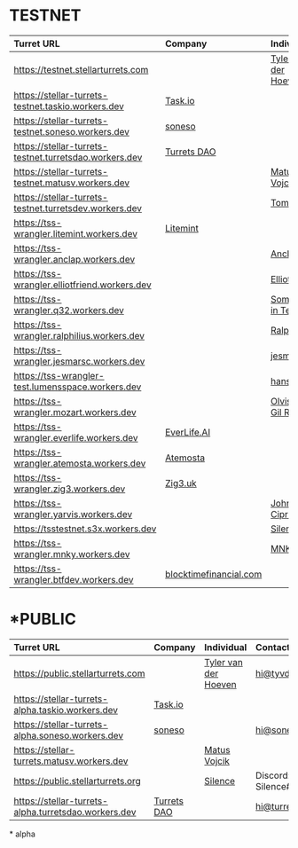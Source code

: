 # TESTNET

| Turret URL | Company | Individual | Contact |
| :- | :- | :- | :- |
| https://testnet.stellarturrets.com | | [Tyler van der Hoeven](https://tyvdh.com/) | hi@tyvdh.com |
| https://stellar-turrets-testnet.taskio.workers.dev | [Task.io](https://task.io/) | | |
| https://stellar-turrets-testnet.soneso.workers.dev | [soneso](https://soneso.com/) | |hi@soneso.com|
| https://stellar-turrets-testnet.turretsdao.workers.dev | [Turrets DAO](https://turretsdao.org/) | |hi@turretsdao.org|
| https://stellar-turrets-testnet.matusv.workers.dev |  | [Matus Vojcik](https://github.com/matusv) |  |
| https://stellar-turrets-testnet.turretsdev.workers.dev |  | [Tom Kiljo](https://www.turrets.dev/) | hi@turrets.dev |
| https://tss-wrangler.litemint.workers.dev | [Litemint](https://litemint.io/) |  |  |
| https://tss-wrangler.anclap.workers.dev |  | [Anclap](https://anclap.com) | info@anclap.com |
| https://tss-wrangler.elliotfriend.workers.dev |  | [Elliot Voris](https://github.com/elliotfriend) | elliot@voris.me |
| https://tss-wrangler.q32.workers.dev |  | [Someone in Texas](https://twitter.com/a_tx_person) |  |
| https://tss-wrangler.ralphilius.workers.dev |  | [Ralphilius](https://github.com/ralphilius) |  |
| https://tss-wrangler.jesmarsc.workers.dev |  | [jesmarsc](https://github.com/jesmarsc) |  |
| https://tss-wrangler-test.lumensspace.workers.dev |  | [hanseartic](https://github.com/hanseartic) |  |
| https://tss-wrangler.mozart.workers.dev |  | [Olvis E. Gil Ríos](https://github.com/Olvisgil) |  |
| https://tss-wrangler.everlife.workers.dev | [EverLife.AI](https://everlife.ai/) |  |  |
| https://tss-wrangler.atemosta.workers.dev | [Atemosta](https://atemosta.com/) |  |  |
| https://tss-wrangler.zig3.workers.dev | [Zig3.uk](https://zig3.uk/) |  |  |
| https://tss-wrangler.yarvis.workers.dev |  | [John Ciprian](https://github.com/jarvisuser90) |  |
| https://tsstestnet.s3x.workers.dev | | [Silence](https://github.com/silence48/) | Discord: Silence#8008 |
| https://tss-wrangler.mnky.workers.dev |  | [MNKY](https://github.com/nbarthel) |  |
| https://tss-wrangler.btfdev.workers.dev | [blocktimefinancial.com](https://blocktimefinancial.com/) |  | lou@blocktimefinancial.com |

# \*PUBLIC

| Turret URL | Company | Individual | Contact |
| :- | :- | :- | :- |
| https://public.stellarturrets.com | | [Tyler van der Hoeven](https://tyvdh.com/) | hi@tyvdh.com |
| https://stellar-turrets-alpha.taskio.workers.dev | [Task.io](https://task.io/) | | |
| https://stellar-turrets-alpha.soneso.workers.dev | [soneso](https://soneso.com/) | |hi@soneso.com|
| https://stellar-turrets.matusv.workers.dev | | [Matus Vojcik](https://github.com/matusv) | |
| https://public.stellarturrets.org | | [Silence](https://github.com/silence48/) | Discord: Silence#8008 |
| https://stellar-turrets-alpha.turretsdao.workers.dev | [Turrets DAO](https://turretsdao.org/)| |hi@turretsdao.org|
\* alpha

